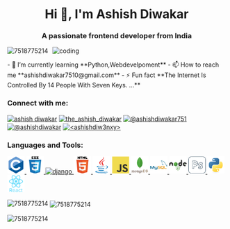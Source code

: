 <h1 align="center">Hi 👋, I'm Ashish Diwakar</h1> <h3 align="center">A passionate frontend developer from India</h3> <img align = "right" alt= "coding" width = "400" src= ""C:\Users\bulle\OneDrive\Desktop\git hub\coding-freak.gif""> <p align="left"> <img src="https://komarev.com/ghpvc/?username=7518775214&label=Profile%20views&color=0e75b6&style=flat" alt="7518775214" /> </p> - 🌱 I’m currently learning **Python,Webdevelpoment** - 📫 How to reach me **ashishdiwakar7510@gmail.com** - ⚡ Fun fact **The Internet Is Controlled By 14 People With Seven Keys. ...** <h3 align="left">Connect with me:</h3> <p align="left"> <a href="https://www.linkedin.com/in/ashish-diwakar-a9b683270/" target="blank"><img align="center" src="https://raw.githubusercontent.com/rahuldkjain/github-profile-readme-generator/master/src/images/icons/Social/linked-in-alt.svg" alt="ashish diwakar" height="30" width="40" /></a> <a href="https://instagram.com/the_ashish_diwakar" target="blank"><img align="center" src="https://raw.githubusercontent.com/rahuldkjain/github-profile-readme-generator/master/src/images/icons/Social/instagram.svg" alt="the_ashish_diwakar" height="30" width="40" /></a> <a href="https://www.hackerrank.com/profile/ashishdiwakar751" target="blank"><img align="center" src="https://raw.githubusercontent.com/rahuldkjain/github-profile-readme-generator/master/src/images/icons/Social/hackerrank.svg" alt="@ashishdiwakar751" height="30" width="40" /></a> <a href="https://www.hackerearth.com/@ashishdiwakar7510/" target="blank"><img align="center" src="https://raw.githubusercontent.com/rahuldkjain/github-profile-readme-generator/master/src/images/icons/Social/hackerearth.svg" alt="@ashishdiwakar" height="30" width="40" /></a> <a href="https://www.geeksforgeeks.org/user/ashishdiw3nxy/" target="blank"><img align="center" src="https://raw.githubusercontent.com/rahuldkjain/github-profile-readme-generator/master/src/images/icons/Social/geeks-for-geeks.svg" alt="<ashishdiw3nxy>" height="30" width="40" /></a> </p> <h3 align="left">Languages and Tools:</h3> <p align="left"> <a href="https://www.cprogramming.com/" target="_blank" rel="noreferrer"> <img src="https://raw.githubusercontent.com/devicons/devicon/master/icons/c/c-original.svg" alt="c" width="40" height="40"/> </a> <a href="https://www.w3schools.com/css/" target="_blank" rel="noreferrer"> <img src="https://raw.githubusercontent.com/devicons/devicon/master/icons/css3/css3-original-wordmark.svg" alt="css3" width="40" height="40"/> </a> <a href="https://www.djangoproject.com/" target="_blank" rel="noreferrer"> <img src="https://cdn.worldvectorlogo.com/logos/django.svg" alt="django" width="40" height="40"/> </a> <a href="https://www.w3.org/html/" target="_blank" rel="noreferrer"> <img src="https://raw.githubusercontent.com/devicons/devicon/master/icons/html5/html5-original-wordmark.svg" alt="html5" width="40" height="40"/> </a> <a href="https://www.java.com" target="_blank" rel="noreferrer"> <img src="https://raw.githubusercontent.com/devicons/devicon/master/icons/java/java-original.svg" alt="java" width="40" height="40"/> </a> <a href="https://developer.mozilla.org/en-US/docs/Web/JavaScript" target="_blank" rel="noreferrer"> <img src="https://raw.githubusercontent.com/devicons/devicon/master/icons/javascript/javascript-original.svg" alt="javascript" width="40" height="40"/> </a> <a href="https://www.mongodb.com/" target="_blank" rel="noreferrer"> <img src="https://raw.githubusercontent.com/devicons/devicon/master/icons/mongodb/mongodb-original-wordmark.svg" alt="mongodb" width="40" height="40"/> </a> <a href="https://www.mysql.com/" target="_blank" rel="noreferrer"> <img src="https://raw.githubusercontent.com/devicons/devicon/master/icons/mysql/mysql-original-wordmark.svg" alt="mysql" width="40" height="40"/> </a> <a href="https://nodejs.org" target="_blank" rel="noreferrer"> <img src="https://raw.githubusercontent.com/devicons/devicon/master/icons/nodejs/nodejs-original-wordmark.svg" alt="nodejs" width="40" height="40"/> </a> <a href="https://www.photoshop.com/en" target="_blank" rel="noreferrer"> <img src="https://raw.githubusercontent.com/devicons/devicon/master/icons/photoshop/photoshop-line.svg" alt="photoshop" width="40" height="40"/> </a> <a href="https://www.python.org" target="_blank" rel="noreferrer"> <img src="https://raw.githubusercontent.com/devicons/devicon/master/icons/python/python-original.svg" alt="python" width="40" height="40"/> </a> <a href="https://reactjs.org/" target="_blank" rel="noreferrer"> <img src="https://raw.githubusercontent.com/devicons/devicon/master/icons/react/react-original-wordmark.svg" alt="react" width="40" height="40"/> </a> </p> <p><img align="left" src="https://github-readme-stats.vercel.app/api/top-langs?username=7518775214&show_icons=true&locale=en&layout=compact" alt="7518775214" /></p> <p>&nbsp;<img align="center" src="https://github-readme-stats.vercel.app/api?username=7518775214&show_icons=true&locale=en" alt="7518775214" /></p> <p><img align="center" src="https://github-readme-streak-stats.herokuapp.com/?user=7518775214&" alt="7518775214" /></p>